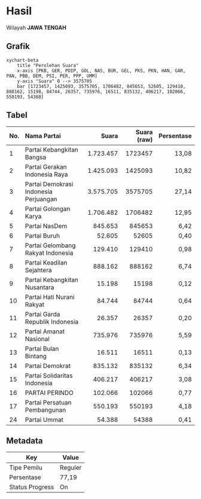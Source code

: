 # Hasil

Wilayah **JAWA TENGAH**

## Grafik

```mermaid
xychart-beta
    title "Perolehan Suara"
    x-axis [PKB, GER, PDIP, GOL, NAS, BUR, GEL, PKS, PKN, HAN, GAR, PAN, PBB, DEM, PSI, PER, PPP, UMM]
    y-axis "Suara" 0 --> 3575705
    bar [1723457, 1425093, 3575705, 1706482, 845653, 52605, 129410, 888162, 15198, 84744, 26357, 735976, 16511, 835132, 406217, 102066, 550193, 54388]
```

## Tabel

| No. | Nama Partai                           | Suara     | Suara (raw) | Persentase |
|:--- |:------------------------------------- | ---------:| -----------:| ----------:|
| 1   | Partai Kebangkitan Bangsa             | 1.723.457 | 1723457     | 13,08      |
| 2   | Partai Gerakan Indonesia Raya         | 1.425.093 | 1425093     | 10,82      |
| 3   | Partai Demokrasi Indonesia Perjuangan | 3.575.705 | 3575705     | 27,14      |
| 4   | Partai Golongan Karya                 | 1.706.482 | 1706482     | 12,95      |
| 5   | Partai NasDem                         | 845.653   | 845653      | 6,42       |
| 6   | Partai Buruh                          | 52.605    | 52605       | 0,40       |
| 7   | Partai Gelombang Rakyat Indonesia     | 129.410   | 129410      | 0,98       |
| 8   | Partai Keadilan Sejahtera             | 888.162   | 888162      | 6,74       |
| 9   | Partai Kebangkitan Nusantara          | 15.198    | 15198       | 0,12       |
| 10  | Partai Hati Nurani Rakyat             | 84.744    | 84744       | 0,64       |
| 11  | Partai Garda Republik Indonesia       | 26.357    | 26357       | 0,20       |
| 12  | Partai Amanat Nasional                | 735.976   | 735976      | 5,59       |
| 13  | Partai Bulan Bintang                  | 16.511    | 16511       | 0,13       |
| 14  | Partai Demokrat                       | 835.132   | 835132      | 6,34       |
| 15  | Partai Solidaritas Indonesia          | 406.217   | 406217      | 3,08       |
| 16  | PARTAI PERINDO                        | 102.066   | 102066      | 0,77       |
| 17  | Partai Persatuan Pembangunan          | 550.193   | 550193      | 4,18       |
| 24  | Partai Ummat                          | 54.388    | 54388       | 0,41       |


## Metadata

| Key             | Value   |
| --------------- | ------- |
| Tipe Pemilu     | Reguler |
| Persentase      | 77,19   |
| Status Progress | On      |



